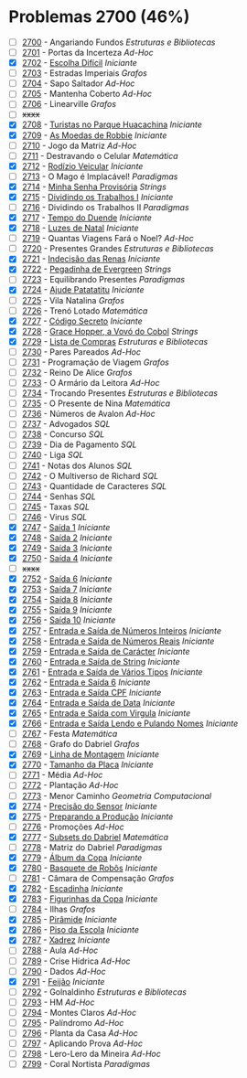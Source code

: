 # Problemas 2700 (46%)

- [ ]  [2700](https://www.beecrowd.com.br/judge/pt/problems/view/2700) - Angariando Fundos *Estruturas e Bibliotecas*
- [ ]  [2701](https://www.beecrowd.com.br/judge/pt/problems/view/2701) - Portas da Incerteza *Ad-Hoc*
- [x]  [2702](https://www.beecrowd.com.br/judge/pt/problems/view/2702) - [Escolha Difícil](https://github.com/potigol/beecrowd/blob/master/src/2700/2702.poti) *Iniciante*
- [ ]  [2703](https://www.beecrowd.com.br/judge/pt/problems/view/2703) - Estradas Imperiais *Grafos*
- [ ]  [2704](https://www.beecrowd.com.br/judge/pt/problems/view/2704) - Sapo Saltador *Ad-Hoc*
- [ ]  [2705](https://www.beecrowd.com.br/judge/pt/problems/view/2705) - Mantenha Coberto *Ad-Hoc*
- [ ]  [2706](https://www.beecrowd.com.br/judge/pt/problems/view/2706) - Linearville *Grafos*
- [ ] ~~xxxx~~
- [x]  [2708](https://www.beecrowd.com.br/judge/pt/problems/view/2708) - [Turistas no Parque Huacachina](https://github.com/potigol/beecrowd/blob/master/src/2700/2708.poti) *Iniciante*
- [x]  [2709](https://www.beecrowd.com.br/judge/pt/problems/view/2709) - [As Moedas de Robbie](https://github.com/potigol/beecrowd/blob/master/src/2700/2709.poti) *Iniciante*
- [ ]  [2710](https://www.beecrowd.com.br/judge/pt/problems/view/2710) - Jogo da Matriz *Ad-Hoc*
- [ ]  [2711](https://www.beecrowd.com.br/judge/pt/problems/view/2711) - Destravando o Celular *Matemática*
- [x]  [2712](https://www.beecrowd.com.br/judge/pt/problems/view/2712) - [Rodízio Veicular](https://github.com/potigol/beecrowd/blob/master/src/2700/2712.poti) *Iniciante*
- [ ]  [2713](https://www.beecrowd.com.br/judge/pt/problems/view/2713) - O Mago é Implacável! *Paradigmas*
- [x]  [2714](https://www.beecrowd.com.br/judge/pt/problems/view/2714) - [Minha Senha Provisória](https://github.com/potigol/beecrowd/blob/master/src/2700/2714.poti) *Strings*
- [x]  [2715](https://www.beecrowd.com.br/judge/pt/problems/view/2715) - [Dividindo os Trabalhos I](https://github.com/potigol/beecrowd/blob/master/src/2700/2715.poti) *Iniciante*
- [ ]  [2716](https://www.beecrowd.com.br/judge/pt/problems/view/2716) - Dividindo os Trabalhos II *Paradigmas*
- [x]  [2717](https://www.beecrowd.com.br/judge/pt/problems/view/2717) - [Tempo do Duende](https://github.com/potigol/beecrowd/blob/master/src/2700/2717.poti) *Iniciante*
- [x]  [2718](https://www.beecrowd.com.br/judge/pt/problems/view/2718) - [Luzes de Natal](https://github.com/potigol/beecrowd/blob/master/src/2700/2718.poti) *Iniciante*
- [ ]  [2719](https://www.beecrowd.com.br/judge/pt/problems/view/2719) - Quantas Viagens Fará o Noel? *Ad-Hoc*
- [ ]  [2720](https://www.beecrowd.com.br/judge/pt/problems/view/2720) - Presentes Grandes *Estruturas e Bibliotecas*
- [x]  [2721](https://www.beecrowd.com.br/judge/pt/problems/view/2721) - [Indecisão das Renas](https://github.com/potigol/beecrowd/blob/master/src/2700/2721.poti) *Iniciante*
- [x]  [2722](https://www.beecrowd.com.br/judge/pt/problems/view/2722) - [Pegadinha de Evergreen](https://github.com/potigol/beecrowd/blob/master/src/2700/2722.poti) *Strings*
- [ ]  [2723](https://www.beecrowd.com.br/judge/pt/problems/view/2723) - Equilibrando Presentes *Paradigmas*
- [x]  [2724](https://www.beecrowd.com.br/judge/pt/problems/view/2724) - [Ajude Patatatitu](https://github.com/potigol/beecrowd/blob/master/src/2700/2724.poti) *Iniciante*
- [ ]  [2725](https://www.beecrowd.com.br/judge/pt/problems/view/2725) - Vila Natalina *Grafos*
- [ ]  [2726](https://www.beecrowd.com.br/judge/pt/problems/view/2726) - Trenó Lotado *Matemática*
- [x]  [2727](https://www.beecrowd.com.br/judge/pt/problems/view/2727) - [Código Secreto](https://github.com/potigol/beecrowd/blob/master/src/2700/2727.poti) *Iniciante*
- [x]  [2728](https://www.beecrowd.com.br/judge/pt/problems/view/2728) - [Grace Hopper, a Vovó do Cobol](https://github.com/potigol/beecrowd/blob/master/src/2700/2728.poti) *Strings*
- [x]  [2729](https://www.beecrowd.com.br/judge/pt/problems/view/2729) - [Lista de Compras](https://github.com/potigol/beecrowd/blob/master/src/2700/2729.poti) *Estruturas e Bibliotecas*
- [ ]  [2730](https://www.beecrowd.com.br/judge/pt/problems/view/2730) - Pares Pareados *Ad-Hoc*
- [ ]  [2731](https://www.beecrowd.com.br/judge/pt/problems/view/2731) - Programação de Viagem *Grafos*
- [ ]  [2732](https://www.beecrowd.com.br/judge/pt/problems/view/2732) - Reino De Alice *Grafos*
- [ ]  [2733](https://www.beecrowd.com.br/judge/pt/problems/view/2733) - O Armário da Leitora *Ad-Hoc*
- [ ]  [2734](https://www.beecrowd.com.br/judge/pt/problems/view/2734) - Trocando Presentes *Estruturas e Bibliotecas*
- [ ]  [2735](https://www.beecrowd.com.br/judge/pt/problems/view/2735) - O Presente de Nina *Matemática*
- [ ]  [2736](https://www.beecrowd.com.br/judge/pt/problems/view/2736) - Números de Avalon *Ad-Hoc*
- [ ]  [2737](https://www.beecrowd.com.br/judge/pt/problems/view/2737) - Advogados *SQL*
- [ ]  [2738](https://www.beecrowd.com.br/judge/pt/problems/view/2738) - Concurso *SQL*
- [ ]  [2739](https://www.beecrowd.com.br/judge/pt/problems/view/2739) - Dia de Pagamento *SQL*
- [ ]  [2740](https://www.beecrowd.com.br/judge/pt/problems/view/2740) - Liga *SQL*
- [ ]  [2741](https://www.beecrowd.com.br/judge/pt/problems/view/2741) - Notas dos Alunos *SQL*
- [ ]  [2742](https://www.beecrowd.com.br/judge/pt/problems/view/2742) - O Multiverso de Richard *SQL*
- [ ]  [2743](https://www.beecrowd.com.br/judge/pt/problems/view/2743) - Quantidade de Caracteres *SQL*
- [ ]  [2744](https://www.beecrowd.com.br/judge/pt/problems/view/2744) - Senhas *SQL*
- [ ]  [2745](https://www.beecrowd.com.br/judge/pt/problems/view/2745) - Taxas *SQL*
- [ ]  [2746](https://www.beecrowd.com.br/judge/pt/problems/view/2746) - Virus *SQL*
- [x]  [2747](https://www.beecrowd.com.br/judge/pt/problems/view/2747) - [Saída 1](https://github.com/potigol/beecrowd/blob/master/src/2700/2747.poti) *Iniciante*
- [x]  [2748](https://www.beecrowd.com.br/judge/pt/problems/view/2748) - [Saída 2](https://github.com/potigol/beecrowd/blob/master/src/2700/2748.poti) *Iniciante*
- [x]  [2749](https://www.beecrowd.com.br/judge/pt/problems/view/2749) - [Saída 3](https://github.com/potigol/beecrowd/blob/master/src/2700/2749.poti) *Iniciante*
- [x]  [2750](https://www.beecrowd.com.br/judge/pt/problems/view/2750) - [Saída 4](https://github.com/potigol/beecrowd/blob/master/src/2700/2750.poti) *Iniciante*
- [ ] ~~xxxx~~
- [x]  [2752](https://www.beecrowd.com.br/judge/pt/problems/view/2752) - [Saída 6](https://github.com/potigol/beecrowd/blob/master/src/2700/2752.poti) *Iniciante*
- [x]  [2753](https://www.beecrowd.com.br/judge/pt/problems/view/2753) - [Saída 7](https://github.com/potigol/beecrowd/blob/master/src/2700/2753.poti) *Iniciante*
- [x]  [2754](https://www.beecrowd.com.br/judge/pt/problems/view/2754) - [Saída 8](https://github.com/potigol/beecrowd/blob/master/src/2700/2754.poti) *Iniciante*
- [x]  [2755](https://www.beecrowd.com.br/judge/pt/problems/view/2755) - [Saída 9](https://github.com/potigol/beecrowd/blob/master/src/2700/2755.poti) *Iniciante*
- [x]  [2756](https://www.beecrowd.com.br/judge/pt/problems/view/2756) - [Saída 10](https://github.com/potigol/beecrowd/blob/master/src/2700/2756.poti) *Iniciante*
- [x]  [2757](https://www.beecrowd.com.br/judge/pt/problems/view/2757) - [Entrada e Saída de Números Inteiros](https://github.com/potigol/beecrowd/blob/master/src/2700/2757.poti) *Iniciante*
- [x]  [2758](https://www.beecrowd.com.br/judge/pt/problems/view/2758) - [Entrada e Saída de Números Reais](https://github.com/potigol/beecrowd/blob/master/src/2700/2758.poti) *Iniciante*
- [x]  [2759](https://www.beecrowd.com.br/judge/pt/problems/view/2759) - [Entrada e Saída de Carácter](https://github.com/potigol/beecrowd/blob/master/src/2700/2759.poti) *Iniciante*
- [x]  [2760](https://www.beecrowd.com.br/judge/pt/problems/view/2760) - [Entrada e Saída de String](https://github.com/potigol/beecrowd/blob/master/src/2700/2760.poti) *Iniciante*
- [x]  [2761](https://www.beecrowd.com.br/judge/pt/problems/view/2761) - [Entrada e Saída de Vários Tipos](https://github.com/potigol/beecrowd/blob/master/src/2700/2761.poti) *Iniciante*
- [x]  [2762](https://www.beecrowd.com.br/judge/pt/problems/view/2762) - [Entrada e Saída 6](https://github.com/potigol/beecrowd/blob/master/src/2700/2762.poti) *Iniciante*
- [x]  [2763](https://www.beecrowd.com.br/judge/pt/problems/view/2763) - [Entrada e Saída CPF](https://github.com/potigol/beecrowd/blob/master/src/2700/2763.poti) *Iniciante*
- [x]  [2764](https://www.beecrowd.com.br/judge/pt/problems/view/2764) - [Entrada e Saída de Data](https://github.com/potigol/beecrowd/blob/master/src/2700/2764.poti) *Iniciante*
- [x]  [2765](https://www.beecrowd.com.br/judge/pt/problems/view/2765) - [Entrada e Saída com Virgula](https://github.com/potigol/beecrowd/blob/master/src/2700/2765.poti) *Iniciante*
- [x]  [2766](https://www.beecrowd.com.br/judge/pt/problems/view/2766) - [Entrada e Saída Lendo e Pulando Nomes](https://github.com/potigol/beecrowd/blob/master/src/2700/2766.poti) *Iniciante*
- [ ]  [2767](https://www.beecrowd.com.br/judge/pt/problems/view/2767) - Festa *Matemática*
- [ ]  [2768](https://www.beecrowd.com.br/judge/pt/problems/view/2768) - Grafo do Dabriel *Grafos*
- [x]  [2769](https://www.beecrowd.com.br/judge/pt/problems/view/2769) - [Linha de Montagem](https://github.com/potigol/beecrowd/blob/master/src/2700/2769.poti) *Iniciante*
- [x]  [2770](https://www.beecrowd.com.br/judge/pt/problems/view/2770) - [Tamanho da Placa](https://github.com/potigol/beecrowd/blob/master/src/2700/2770.poti) *Iniciante*
- [ ]  [2771](https://www.beecrowd.com.br/judge/pt/problems/view/2771) - Média *Ad-Hoc*
- [ ]  [2772](https://www.beecrowd.com.br/judge/pt/problems/view/2772) - Plantação *Ad-Hoc*
- [ ]  [2773](https://www.beecrowd.com.br/judge/pt/problems/view/2773) - Menor Caminho *Geometria Computacional*
- [x]  [2774](https://www.beecrowd.com.br/judge/pt/problems/view/2774) - [Precisão do Sensor](https://github.com/potigol/beecrowd/blob/master/src/2700/2774.poti) *Iniciante*
- [x]  [2775](https://www.beecrowd.com.br/judge/pt/problems/view/2775) - [Preparando a Produção](https://github.com/potigol/beecrowd/blob/master/src/2700/2775.poti) *Iniciante*
- [ ]  [2776](https://www.beecrowd.com.br/judge/pt/problems/view/2776) - Promoções *Ad-Hoc*
- [x]  [2777](https://www.beecrowd.com.br/judge/pt/problems/view/2777) - [Subsets do Dabriel](https://github.com/potigol/beecrowd/blob/master/src/2700/2777.poti) *Matemática*
- [ ]  [2778](https://www.beecrowd.com.br/judge/pt/problems/view/2778) - Matriz do Dabriel *Paradigmas*
- [x]  [2779](https://www.beecrowd.com.br/judge/pt/problems/view/2779) - [Álbum da Copa](https://github.com/potigol/beecrowd/blob/master/src/2700/2779.poti) *Iniciante*
- [x]  [2780](https://www.beecrowd.com.br/judge/pt/problems/view/2780) - [Basquete de Robôs](https://github.com/potigol/beecrowd/blob/master/src/2700/2780.poti) *Iniciante*
- [ ]  [2781](https://www.beecrowd.com.br/judge/pt/problems/view/2781) - Câmara de Compensação *Grafos*
- [x]  [2782](https://www.beecrowd.com.br/judge/pt/problems/view/2782) - [Escadinha](https://github.com/potigol/beecrowd/blob/master/src/2700/2782.poti) *Iniciante*
- [x]  [2783](https://www.beecrowd.com.br/judge/pt/problems/view/2783) - [Figurinhas da Copa](https://github.com/potigol/beecrowd/blob/master/src/2700/2783.poti) *Iniciante*
- [ ]  [2784](https://www.beecrowd.com.br/judge/pt/problems/view/2784) - Ilhas *Grafos*
- [x]  [2785](https://www.beecrowd.com.br/judge/pt/problems/view/2785) - [Pirâmide](https://github.com/potigol/beecrowd/blob/master/src/2700/2785.poti) *Iniciante*
- [x]  [2786](https://www.beecrowd.com.br/judge/pt/problems/view/2786) - [Piso da Escola](https://github.com/potigol/beecrowd/blob/master/src/2700/2786.poti) *Iniciante*
- [x]  [2787](https://www.beecrowd.com.br/judge/pt/problems/view/2787) - [Xadrez](https://github.com/potigol/beecrowd/blob/master/src/2700/2787.poti) *Iniciante*
- [ ]  [2788](https://www.beecrowd.com.br/judge/pt/problems/view/2788) - Aula *Ad-Hoc*
- [ ]  [2789](https://www.beecrowd.com.br/judge/pt/problems/view/2789) - Crise Hídrica *Ad-Hoc*
- [ ]  [2790](https://www.beecrowd.com.br/judge/pt/problems/view/2790) - Dados *Ad-Hoc*
- [x]  [2791](https://www.beecrowd.com.br/judge/pt/problems/view/2791) - [Feijão](https://github.com/potigol/beecrowd/blob/master/src/2700/2791.poti) *Iniciante*
- [ ]  [2792](https://www.beecrowd.com.br/judge/pt/problems/view/2792) - Golnaldinho *Estruturas e Bibliotecas*
- [ ]  [2793](https://www.beecrowd.com.br/judge/pt/problems/view/2793) - HM *Ad-Hoc*
- [ ]  [2794](https://www.beecrowd.com.br/judge/pt/problems/view/2794) - Montes Claros *Ad-Hoc*
- [ ]  [2795](https://www.beecrowd.com.br/judge/pt/problems/view/2795) - Palíndromo *Ad-Hoc*
- [ ]  [2796](https://www.beecrowd.com.br/judge/pt/problems/view/2796) - Planta da Casa *Ad-Hoc*
- [ ]  [2797](https://www.beecrowd.com.br/judge/pt/problems/view/2797) - Aplicando Prova *Ad-Hoc*
- [ ]  [2798](https://www.beecrowd.com.br/judge/pt/problems/view/2798) - Lero-Lero da Mineira *Ad-Hoc*
- [ ]  [2799](https://www.beecrowd.com.br/judge/pt/problems/view/2799) - Coral Nortista *Paradigmas*